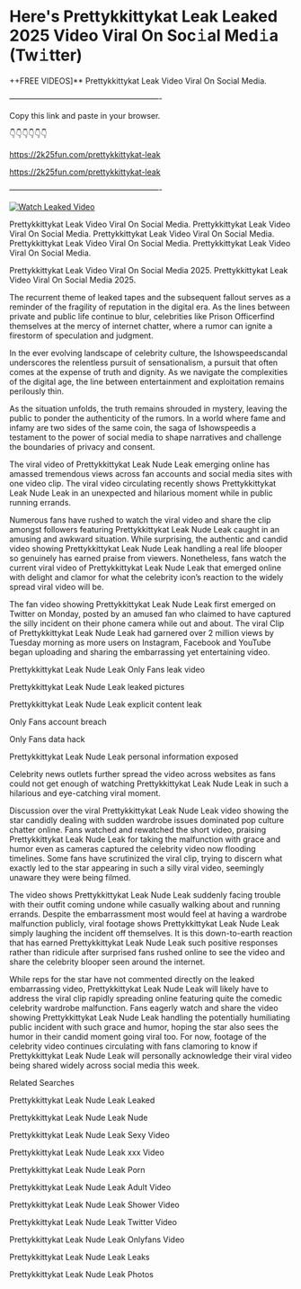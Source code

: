 # Here's Prettykkittykat Leak Leaked 2025 Video Viral On Soc𝚒al Med𝚒a (Tw𝚒tter)

++FREE VIDEOS]** Prettykkittykat Leak Video Viral On Social Media.

———————————————————-

Copy this link and paste in your browser.

👇👇👇👇👇👇

https://2k25fun.com/prettykkittykat-leak

https://2k25fun.com/prettykkittykat-leak

———————————————————-

[![Watch Leaked Video](https://miro.medium.com/v2/resize:fit:828/format:webp/1*cilzJN44JGOrTw9NJCrNHA.gif "Watch Leaked Video")](https://2k25fun.com/prettykkittykat-leak)

Prettykkittykat Leak Video Viral On Social Media. Prettykkittykat Leak Video Viral On Social Media. Prettykkittykat Leak Video Viral On Social Media. Prettykkittykat Leak Video Viral On Social Media. Prettykkittykat Leak Video Viral On Social Media.

Prettykkittykat Leak Video Viral On Social Media 2025. Prettykkittykat Leak Video Viral On Social Media 2025.

The recurrent theme of leaked tapes and the subsequent fallout serves as a reminder of the fragility of reputation in the digital era. As the lines between private and public life continue to blur, celebrities like Prison Officerfind themselves at the mercy of internet chatter, where a rumor can ignite a firestorm of speculation and judgment.

In the ever evolving landscape of celebrity culture, the Ishowspeedscandal underscores the relentless pursuit of sensationalism, a pursuit that often comes at the expense of truth and dignity. As we navigate the complexities of the digital age, the line between entertainment and exploitation remains perilously thin.

As the situation unfolds, the truth remains shrouded in mystery, leaving the public to ponder the authenticity of the rumors. In a world where fame and infamy are two sides of the same coin, the saga of Ishowspeedis a testament to the power of social media to shape narratives and challenge the boundaries of privacy and consent.

The viral video of Prettykkittykat Leak Nude Leak emerging online has amassed tremendous views across fan accounts and social media sites with one video clip. The viral video circulating recently shows Prettykkittykat Leak Nude Leak in an unexpected and hilarious moment while in public running errands.

Numerous fans have rushed to watch the viral video and share the clip amongst followers featuring Prettykkittykat Leak Nude Leak caught in an amusing and awkward situation. While surprising, the authentic and candid video showing Prettykkittykat Leak Nude Leak handling a real life blooper so genuinely has earned praise from viewers. Nonetheless, fans watch the current viral video of Prettykkittykat Leak Nude Leak that emerged online with delight and clamor for what the celebrity icon’s reaction to the widely spread viral video will be.

The fan video showing Prettykkittykat Leak Nude Leak first emerged on Twitter on Monday, posted by an amused fan who claimed to have captured the silly incident on their phone camera while out and about. The viral Clip of Prettykkittykat Leak Nude Leak had garnered over 2 million views by Tuesday morning as more users on Instagram, Facebook and YouTube began uploading and sharing the embarrassing yet entertaining video.

Prettykkittykat Leak Nude Leak Only Fans leak video

Prettykkittykat Leak Nude Leak leaked pictures

Prettykkittykat Leak Nude Leak explicit content leak

Only Fans account breach

Only Fans data hack

Prettykkittykat Leak Nude Leak personal information exposed

Celebrity news outlets further spread the video across websites as fans could not get enough of watching Prettykkittykat Leak Nude Leak in such a hilarious and eye-catching viral moment.

Discussion over the viral Prettykkittykat Leak Nude Leak video showing the star candidly dealing with sudden wardrobe issues dominated pop culture chatter online. Fans watched and rewatched the short video, praising Prettykkittykat Leak Nude Leak for taking the malfunction with grace and humor even as cameras captured the celebrity video now flooding timelines. Some fans have scrutinized the viral clip, trying to discern what exactly led to the star appearing in such a silly viral video, seemingly unaware they were being filmed.

The video shows Prettykkittykat Leak Nude Leak suddenly facing trouble with their outfit coming undone while casually walking about and running errands. Despite the embarrassment most would feel at having a wardrobe malfunction publicly, viral footage shows Prettykkittykat Leak Nude Leak simply laughing the incident off themselves. It is this down-to-earth reaction that has earned Prettykkittykat Leak Nude Leak such positive responses rather than ridicule after surprised fans rushed online to see the video and share the celebrity blooper seen around the internet.

While reps for the star have not commented directly on the leaked embarrassing video, Prettykkittykat Leak Nude Leak will likely have to address the viral clip rapidly spreading online featuring quite the comedic celebrity wardrobe malfunction. Fans eagerly watch and share the video showing Prettykkittykat Leak Nude Leak handling the potentially humiliating public incident with such grace and humor, hoping the star also sees the humor in their candid moment going viral too. For now, footage of the celebrity video continues circulating with fans clamoring to know if Prettykkittykat Leak Nude Leak will personally acknowledge their viral video being shared widely across social media this week.

Related Searches

Prettykkittykat Leak Nude Leak Leaked

Prettykkittykat Leak Nude Leak Nude

Prettykkittykat Leak Nude Leak Sexy Video

Prettykkittykat Leak Nude Leak xxx Video

Prettykkittykat Leak Nude Leak Porn

Prettykkittykat Leak Nude Leak Adult Video

Prettykkittykat Leak Nude Leak Shower Video

Prettykkittykat Leak Nude Leak Twitter Video

Prettykkittykat Leak Nude Leak Onlyfans Video

Prettykkittykat Leak Nude Leak Leaks

Prettykkittykat Leak Nude Leak Photos